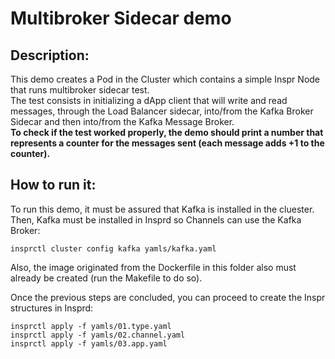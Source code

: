 # Multibroker Sidecar demo  

## Description:
This demo creates a Pod in the Cluster which contains a simple Inspr Node that runs multibroker sidecar test.  
The test consists in initializing a dApp client that will write and read messages, through the Load Balancer sidecar, into/from the Kafka Broker Sidecar and then into/from the Kafka Message Broker.  
**To check if the test worked properly, the demo should print a number that represents a counter for the messages sent (each message adds +1 to the counter).**

## How to run it:  
To run this demo, it must be assured that Kafka is installed in the cluester. Then, Kafka must be installed in Insprd so Channels can use the Kafka Broker:  
```
insprctl cluster config kafka yamls/kafka.yaml
```  

Also, the image originated from the Dockerfile in this folder also must already be created (run the Makefile to do so).  

Once the previous steps are concluded, you can proceed to create the Inspr structures in Insprd:  
```
insprctl apply -f yamls/01.type.yaml
insprctl apply -f yamls/02.channel.yaml
insprctl apply -f yamls/03.app.yaml
```
